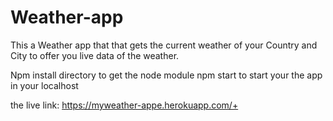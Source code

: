 # Weather-app
This a Weather app that that gets the current weather of your Country and City to offer you live data of the weather.

Npm install directory to get the node module
npm start to start your the app in your localhost

the live link: https://myweather-appe.herokuapp.com/+

